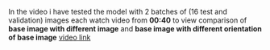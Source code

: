 In the video i have tested the model with 2 batches of (16 test and validation) images each 
watch video from **00:40** to view comparison of **base image with different image** and **base image with different orientation of base image**
[video link](https://youtu.be/XbyPCl3D8R0?feature=shared)
